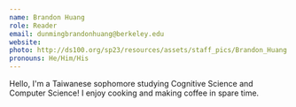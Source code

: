 ```yaml
---
name: Brandon Huang
role: Reader
email: dunmingbrandonhuang@berkeley.edu
website: 
photo: http://ds100.org/sp23/resources/assets/staff_pics/Brandon_Huang.png
pronouns: He/Him/His
---
```

Hello, I'm a Taiwanese sophomore studying Cognitive Science and Computer Science! I enjoy cooking and making coffee in spare time.
